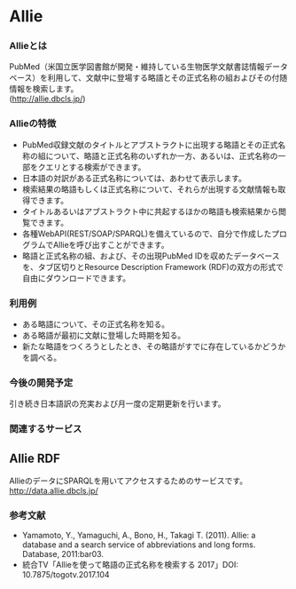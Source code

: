 # Allie
### Allieとは
PubMed（米国立医学図書館が開発・維持している生物医学文献書誌情報データベース）を利用して、文献中に登場する略語とその正式名称の組およびその付随情報を検索します。  
(http://allie.dbcls.jp/)

### Allieの特徴

* PubMed収録文献のタイトルとアブストラクトに出現する略語とその正式名称の組について、略語と正式名称のいずれか一方、あるいは、正式名称の一部をクエリとする検索ができます。
* 日本語の対訳がある正式名称については、あわせて表示します。
* 検索結果の略語もしくは正式名称について、それらが出現する文献情報も取得できます。
* タイトルあるいはアブストラクト中に共起するほかの略語も検索結果から閲覧できます。
* 各種WebAPI(REST/SOAP/SPARQL)を備えているので、自分で作成したプログラムでAllieを呼び出すことができます。
* 略語と正式名称の組、および、その出現PubMed IDを収めたデータベースを、タブ区切りとResource Description Framework (RDF)の双方の形式で自由にダウンロードできます。

### 利用例

* ある略語について、その正式名称を知る。
* ある略語が最初に文献に登場した時期を知る。
* 新たな略語をつくろうとしたとき、その略語がすでに存在しているかどうかを調べる。

### 今後の開発予定

引き続き日本語訳の充実および月一度の定期更新を行います。

### 関連するサービス
## Allie RDF
AllieのデータにSPARQLを用いてアクセスするためのサービスです。  
http://data.allie.dbcls.jp/


### 参考文献

* Yamamoto, Y., Yamaguchi, A., Bono, H., Takagi T. (2011). Allie: a database and a search service of abbreviations and long forms. Database, 2011:bar03.
* 統合TV「Allieを使って略語の正式名称を検索する 2017」DOI: 10.7875/togotv.2017.104

